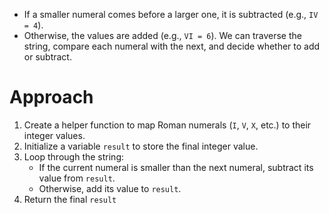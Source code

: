 -   If a smaller numeral comes before a larger one, it is subtracted (e.g., `IV = 4`).
-   Otherwise, the values are added (e.g., `VI = 6`).
    We can traverse the string, compare each numeral with the next, and decide whether to add or subtract.

Approach
========

1.  Create a helper function to map Roman numerals (`I`, `V`, `X`, etc.) to their integer values.
2.  Initialize a variable `result` to store the final integer value.
3.  Loop through the string:
    -   If the current numeral is smaller than the next numeral, subtract its value from `result`.
    -   Otherwise, add its value to `result`.
4.  Return the final `result`